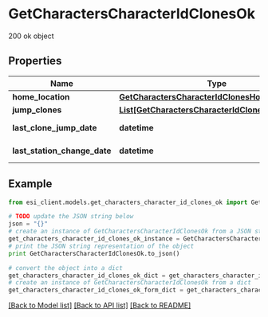# GetCharactersCharacterIdClonesOk

200 ok object

## Properties

Name | Type | Description | Notes
------------ | ------------- | ------------- | -------------
**home_location** | [**GetCharactersCharacterIdClonesHomeLocation**](GetCharactersCharacterIdClonesHomeLocation.md) |  | [optional] 
**jump_clones** | [**List[GetCharactersCharacterIdClonesJumpClone]**](GetCharactersCharacterIdClonesJumpClone.md) | jump_clones array | 
**last_clone_jump_date** | **datetime** | last_clone_jump_date string | [optional] 
**last_station_change_date** | **datetime** | last_station_change_date string | [optional] 

## Example

```python
from esi_client.models.get_characters_character_id_clones_ok import GetCharactersCharacterIdClonesOk

# TODO update the JSON string below
json = "{}"
# create an instance of GetCharactersCharacterIdClonesOk from a JSON string
get_characters_character_id_clones_ok_instance = GetCharactersCharacterIdClonesOk.from_json(json)
# print the JSON string representation of the object
print GetCharactersCharacterIdClonesOk.to_json()

# convert the object into a dict
get_characters_character_id_clones_ok_dict = get_characters_character_id_clones_ok_instance.to_dict()
# create an instance of GetCharactersCharacterIdClonesOk from a dict
get_characters_character_id_clones_ok_form_dict = get_characters_character_id_clones_ok.from_dict(get_characters_character_id_clones_ok_dict)
```
[[Back to Model list]](../README.md#documentation-for-models) [[Back to API list]](../README.md#documentation-for-api-endpoints) [[Back to README]](../README.md)


